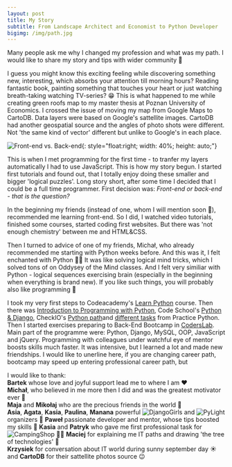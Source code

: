 ```yaml
---
layout: post
title: My Story
subtitle: From Landscape Architect and Economist to Python Developer
bigimg: /img/path.jpg
---
```


Many people ask me why I changed my profession and what was my path. I would like to share my story and tips with wider community 🙂 

I guess you might know this exciting feeling while discovering something new, interesting, which absorbs your attention till morning hours? Reading fantastic book, painting something that touches your heart or just watching breath-taking watching TV-series? 😁 This is what happened to me while creating green roofs map to my master thesis at Poznan University of Economics. I crossed the issue of moving my map from Google Maps to CartoDB. Data layers were based on Google's sattellite images. CartoDB had another geospatial source and the angles of photo shots were different. Not 'the same kind of vector' different but unlike to Google's in each place. 

![Front-end vs. Back-end](http://i.imgur.com/G7hDEvr.jpg){: style="float:right; width: 40%; height: auto;"}

This is when I met programming for the first time - to tranfer my layers automatically I had to use JavaScript. This is how my story begun. I started first tutorials and found out, that I totally enjoy doing these smaller and bigger 'logical puzzles'. Long story short, after some time I decided that I could be a full time programmer. 
First decision was: _Front-end or back-end - that is the question?_ 

In the beginning my friends (instead of one, whom I will mention soon 🙂), recommended me learning front-end. So I did, I watched video tutorials, finished some courses, started coding first websites. But there was 'not enough chemistry' between me and HTML&CSS. 

Then I turned to advice of one of my friends, Michał, who already recommended me starting with Python weeks before. And this was it, I felt enchanted with Python 🐍😄 It was like solving logical mind tricks, which I solved tons of on Oddysey of the Mind classes. And I felt very similiar with Python - logical sequences exercising brain (especially in the beginning when everything is brand new). If you like such things, you will probably also like programming 🙂

I took my very first steps to Codeacademy's [Learn Python](https://www.codecademy.com/learn/learn-python) course. Then there was [Introduction to Programming with Python](https://mva.microsoft.com/en-us/training-courses/introduction-to-programming-with-python-8360?l=lqhuMxFz_8904984382), Code School's [Python & Django](https://www.codeschool.com/learn/python), CheckIO's [Python path](https://checkio.org/)and [different tasks](http://www.practicepython.org/) from Practice Python. Then I started exercises preparing to Back-End Bootcamp in [CodersLab](https://coderslab.pl/pl). Main part of the programme were: Python, Django, MySQL, OOP, JavaScript and jQuery. Programming with colleagues under watchful eye of mentor boosts skills much faster. It was intensive, but I learned a lot and made new friendships. I would like to unerline here, if you are changing career path, bootcamp may speed up entering professional career path, but 



I would like to thank:  
  **Bartek** whose love and joyful support lead me to where I am ❤️  
  **Michał**, who believed in me more then I did and was the greatest motivator ever 🚀  
  **Maja** and **Mikołaj** who are the precious friends in the world 💎  
  **Asia**, **Agata**, **Kasia**, **Paulina**, **Manana** powerful ![DjangoGirls]() and ![PyLight]() organizers 💪
  **Paweł** passionate developer and mentor, whose tips boosted my skills 💪
  **Kasia** and **Patryk** who gave me first professional task for ![CampingShop](https://www.campingshop.pl/) 👩‍💻
  **Maciej** for explaining me IT paths and drawing 'the tree of technologies' 🌳  
  **Krzysiek** for conversation about IT world during sunny september day ☀️   
  and **CartoDB** for their sattellite photos source 😉  
